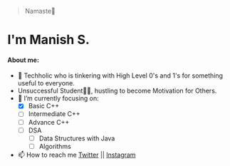 > Namaste🙏

# I'm Manish S.


#### About me:
- 👀 Techholic who is tinkering with High Level 0's and 1's for something useful to everyone.
- Unsuccessful Student🧑‍🏫, hustling to become Motivation for Others.
- 🌱 I’m currently focusing on:
     - [x] Basic C++
     - [ ] Intermediate C++
     - [ ] Advance C++
     - [ ] DSA
         - [ ] Data Structures with Java
         - [ ] Algorithms
- 📫 How to reach me [Twitter](https://twitter.com/manishbadgotra) || [Instagram](https://instagram.com/manish_badgotra)
